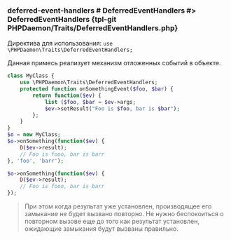 ### deferred-event-handlers # DeferredEventHandlers #> DeferredEventHandlers {tpl-git PHPDaemon/Traits/DeferredEventHandlers.php}

Директива для использования: `use \PHPDaemon\Traits\DeferredEventHandlers;`

Данная примесь реализует механизм отложенных событий в объекте.

```php
class MyClass {
	use \PHPDaemon\Traits\DeferredEventHandlers;
	protected function onSomethingEvent($foo, $bar) {
		return function($ev) {
			list ($foo, $bar = $ev->args;
			$ev->setResult("Foo is $foo, bar is $bar");
		};
	}
}
$o = new MyClass;
$o->onSomething(function($ev) {
	D($ev->result);
	// Foo is fooo, bar is barr
}, 'foo', 'barr');

$o->onSomething(function($ev) {
	D($ev->result);
	// Foo is fooo, bar is barr
});
```

> При этом когда результат уже установлен, производящее его замыкание не будет вызвано повторно.
> Не нужно беспокоиться о повторном вызове еще до того как результат установлен, ожидающие замыкания будут вызваны правильно.
